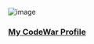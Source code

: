 ![image](https://user-images.githubusercontent.com/96293508/170131107-2c8f8967-9143-4cb3-83b1-3b0b4862b9dc.png)

### [My CodeWar Profile](https://www.codewars.com/users/0ussamaBernou)

<!--
**0ussamaBernou/0ussamaBernou** is a ✨ _special_ ✨ repository because its `README.md` (this file) appears on your GitHub profile.

Here are some ideas to get you started:

- 🔭 I’m currently working on ...
- 🌱 I’m currently learning ...
- 👯 I’m looking to collaborate on ...
- 🤔 I’m looking for help with ...
- 💬 Ask me about ...
- 📫 How to reach me: ...
- 😄 Pronouns: ...
- ⚡ Fun fact: ...
-->
